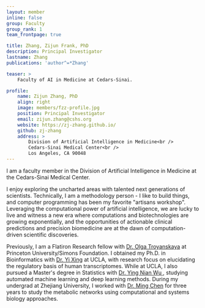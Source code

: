 ```yaml
---
layout: member
inline: false
group: Faculty
group_rank: 1
team_frontpage: true

title: Zhang, Zijun Frank, PhD
description: Principal Investigator
lastname: Zhang
publications: 'author^=*Zhang'

teaser: >
    Faculty of AI in Medicine at Cedars-Sinai.

profile:
    name: Zijun Zhang, PhD
    align: right
    image: members/fzz-profile.jpg
    position: Principal Investigator
    email: zijun.zhang@cshs.org
    website: https://zj-zhang.github.io/
    github: zj-zhang
    address: >
        Division of Artificial Intelligence in Medicine<br />
        Cedars-Sinai Medical Center<br />
        Los Angeles, CA 90048
---
```


I am a faculty member in the Division of Artificial Intelligence in Medicine at the Cedars-Sinai Medical 
Center. 

I enjoy exploring the uncharted areas with talented next generations of scientists. 
Technically, I am a methodology person - I like to build things, and computer programming has been my
favorite "artisans workshop".  Leveraging the computational power of artificial intelligence, we are lucky to live and witness
a new era where computations and biotechnologies are growing exponentially, and the opportunities of actionable clinical 
predictions and precision biomedicine are at the dawn of computation-driven scientific discoveries.

Previously, I am a Flatiron Research fellow with <a href="https://function.princeton.edu/" target="_blank">Dr. Olga Troyanskaya</a> 
at Princeton University/Simons Foundation. I obtained my Ph.D. in Bioinformatics with <a href="https://xinglab.org/" target="_blank">Dr. Yi Xing</a> at UCLA, 
with research focus on elucidating the regulatory basis of human transcriptomes. 
While at UCLA, I also pursued a Master's degree in Statistics with <a href="http://www.stat.ucla.edu/~ywu/"> Dr. Ying Nian Wu </a>, studying automated machine learning and deep learning methods. 
During my undergrad at Zhejiang University, I worked with <a href="http://bis.zju.edu.cn/" target="_blank">Dr. Ming Chen</a> for three years to study the metabolic networks using computational and systems biology approaches. 
